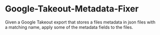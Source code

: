 # Google-Takeout-Metadata-Fixer
Given a Google Takeout export that stores a files metadata in json files with a matching name, apply some of the metadata fields to the files.
